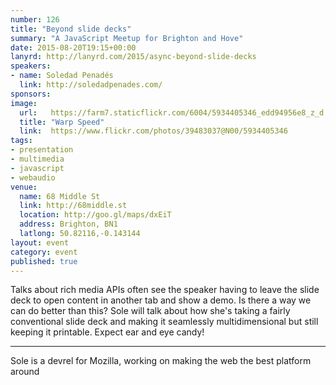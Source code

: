 ```yaml
---
number: 126
title: "Beyond slide decks"
summary: "A JavaScript Meetup for Brighton and Hove"
date: 2015-08-20T19:15+00:00
lanyrd: http://lanyrd.com/2015/async-beyond-slide-decks
speakers:
- name: Soledad Penadés
  link: http://soledadpenades.com/
sponsors:
image:
  url:   https://farm7.staticflickr.com/6004/5934405346_edd94956e8_z_d.jpg
  title: "Warp Speed"
  link:  https://www.flickr.com/photos/39483037@N00/5934405346
tags:
- presentation
- multimedia
- javascript
- webaudio
venue:
  name: 68 Middle St
  link: http://68middle.st
  location: http://goo.gl/maps/dxEiT
  address: Brighton, BN1
  latlong: 50.82116,-0.143144
layout: event
category: event
published: true
---
```


Talks about rich media APIs often see the speaker having to leave the slide deck to open content in another tab and show a demo. Is there a way we can do better than this? Sole will talk about how she's taking a fairly conventional slide deck and making it seamlessly multidimensional but still keeping it printable. Expect ear and eye candy!

***

Sole is a devrel for Mozilla, working on making the web the best platform around
